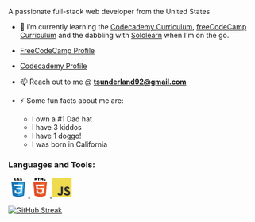 A passionate full-stack web developer from the United States

- 🌱 I’m currently learning the [Codecademy Curriculum](https://www.codecademy.com/learn), [freeCodeCamp Curriculum](https://www.freecodecamp.org/) and the dabbling with [Sololearn](https://www.sololearn.com/) when I'm on the go.
- [FreeCodeCamp Profile](https://www.freecodecamp.org/That_Ty_Guy_)
- [Codecademy Profile](https://www.codecademy.com/profiles/ThatTyGuy_)

- 📫 Reach out to me @ **tsunderland92@gmail.com**

- ⚡ Some fun facts about me are:
  <ul>
  <li>I own a #1 Dad hat</li>
  <li>I have 3 kiddos</li>
  <li>I have 1 doggo!</li>
  <li>I was born in California</li>
  </ul>

<h3 align="left">Languages and Tools:</h3>
<p align="left"> <a href="https://www.w3schools.com/css/" target="_blank" rel="noreferrer"> <img src="https://raw.githubusercontent.com/devicons/devicon/master/icons/css3/css3-original-wordmark.svg" alt="css3" width="40" height="40"/> </a> <a href="https://www.w3.org/html/" target="_blank" rel="noreferrer"> <img src="https://raw.githubusercontent.com/devicons/devicon/master/icons/html5/html5-original-wordmark.svg" alt="html5" width="40" height="40"/> </a> <a href="https://developer.mozilla.org/en-US/docs/Web/JavaScript" target="_blank" rel="noreferrer"> <img src="https://raw.githubusercontent.com/devicons/devicon/master/icons/javascript/javascript-original.svg" alt="javascript" width="40" height="40"/> </a> </p>

[![GitHub Streak](https://github-readme-streak-stats.herokuapp.com?user=ThatTyGuy&theme=transparent&hide_border=true)](https://git.io/streak-stats)

